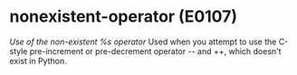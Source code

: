 # nonexistent-operator (E0107)

*Use of the non-existent %s operator* Used when you attempt to use the
C-style pre-increment or pre-decrement operator -- and ++, which doesn't
exist in Python.
